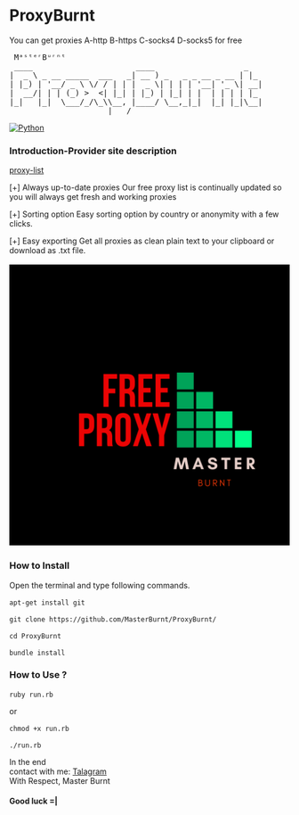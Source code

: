 # ProxyBurnt
You can get proxies
A-http 
B-https
C-socks4
D-socks5
 for free

<pre>
 MᵃˢᵗᵉʳBᵘʳⁿᵗ  
 ____                      ____                   _
|  _ \ _ __ _____  ___   _| __ ) _   _ _ __ _ __ | |_
| |_) | '__/ _ \ \/ / | | |  _ \| | | | '__| '_ \| __|
|  __/| | | (_) >  <| |_| | |_) | |_| | |  | | | | |_
|_|   |_|  \___/_/\_\\__, |____/ \__,_|_|  |_| |_|\__|
                     |___/                                                                                       
</pre>
[![Python](https://img.shields.io/badge/language-Ruby.svg)](https://www.python.org)

### Introduction-Provider site description

<a href="https://www.proxy-list.download/">proxy-list</a>
<br />

[+] Always up-to-date proxies 
Our free proxy list is continually updated so you will always get fresh and working proxies

[+] Sorting option
Easy sorting option by country or anonymity with a few clicks.

[+] Easy exporting
Get all proxies as clean plain text to your clipboard or download as .txt file.
<br />
<br />
<img src="photo.png" />
<br /> 


### How to Install

Open the terminal and type following commands.

<pre><code>apt-get install git</code></pre>

<pre><code>git clone https://github.com/MasterBurnt/ProxyBurnt/</code></pre>

<pre><code>cd ProxyBurnt</code></pre>
<pre><code>bundle install</code></pre>

### How to Use ?

<pre><code>ruby run.rb</code></pre>
or
<pre><code>chmod +x run.rb</code></pre>
<pre><code>./run.rb</code></pre>

In the end
<br/>
contact with me:
<a href="https://t.me/TheBurnt">Talagram</a>
<br />
With Respect, Master Burnt
<br />
#### Good luck =|

